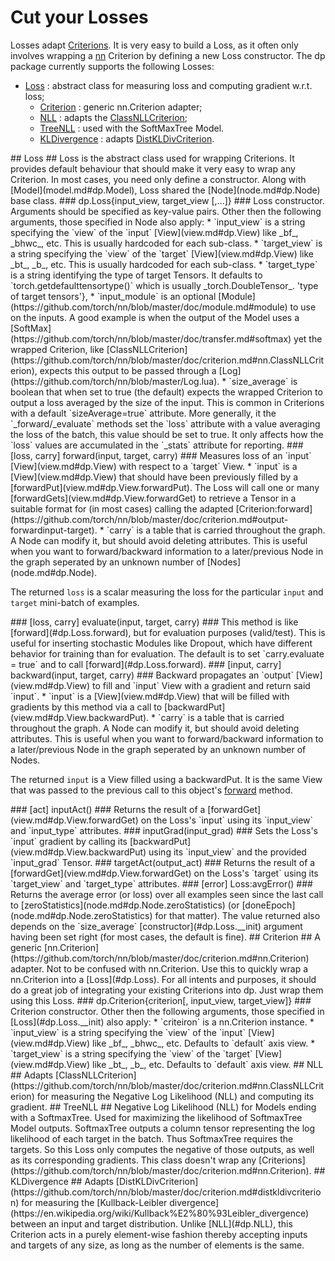 # Cut your Losses #
Losses adapt [Criterions](https://github.com/torch/nn/blob/master/doc/criterion.md#nn.Criterion). It is very easy to build a Loss, as it often only involves wrapping a [nn](https://github.com/torch/nn/blob/master/README.md) Criterion by defining a new Loss constructor. The dp package currently supports the following Losses:
 * [Loss](#dp.Loss) : abstract class for measuring loss and computing gradient w.r.t. loss;
   * [Criterion](#dp.Criterion) : generic nn.Criterion adapter;
   * [NLL](#dp.NLL) : adapts the [ClassNLLCriterion](https://github.com/torch/nn/blob/master/doc/criterion.md#nn.ClassNLLCriterion);
   * [TreeNLL](#dp.TreeNLL) : used with the SoftMaxTree Model.
   * [KLDivergence](#dp.KLDivergence) : adapts [DistKLDivCriterion](https://github.com/torch/nn/blob/master/doc/criterion.md#distkldivcriterion).

<a name="dp.Loss"/>
## Loss ##
Loss is the abstract class used for wrapping Criterions. It provides default behaviour that should make it very easy to wrap any Criterion. In most cases, you need only define a constructor. Along with [Model](model.md#dp.Model), Loss shared the [Node](node.md#dp.Node) base class.

<a name="dp.Loss.__init"/>
### dp.Loss{input_view, target_view [,...]} ###
Loss constructor. Arguments should be specified as key-value pairs. Other then the following arguments, those specified in Node also apply:
 * `input_view` is a string specifying the `view` of the `input` [View](view.md#dp.View) like _bf_, _bhwc_, etc.  This is usually hardcoded for each sub-class.
 * `target_view` is a string specifying the `view` of the `target` [View](view.md#dp.View) like _bt_, _b_, etc. This is usually hardcoded for each sub-class.
 * `target_type` is a string identifying the type of target Tensors. It defaults to `torch.getdefaulttensortype()` which is usually _torch.DoubleTensor_.
 'type of target tensors'},
 * `input_module` is an optional [Module](https://github.com/torch/nn/blob/master/doc/module.md#module) to use on the inputs. A good example is when the output of the Model uses a [SoftMax](https://github.com/torch/nn/blob/master/doc/transfer.md#softmax) yet the wrapped Criterion, like [ClassNLLCriterion](https://github.com/torch/nn/blob/master/doc/criterion.md#nn.ClassNLLCriterion), expects this output to be passed through a [Log](https://github.com/torch/nn/blob/master/Log.lua).
 * `size_average` is boolean that when set to true (the default) expects the wrapped Criterion to output a loss averaged by the size of the input. This is common in Criterions with a default `sizeAverage=true` attribute. More generally, it the `_forward/_evaluate` methods set the `loss` attribute with a value averaging the loss of the batch, this value should be set to true. It only affects how the `loss` values are accumulated in the `_stats` attribute for reporting.

<a name="dp.Loss.forward"/>
### [loss, carry] forward(input, target, carry) ###
Measures loss of an `input` [View](view.md#dp.View) with respect to a `target` View.
 * `input` is a [View](view.md#dp.View) that should have been previously filled by a [forwardPut](view.md#dp.View.forwardPut). The Loss will call one or many [forwardGets](view.md#dp.View.forwardGet) to retrieve a Tensor in a suitable format for (in most cases) calling the adapted [Criterion:forward](https://github.com/torch/nn/blob/master/doc/criterion.md#output-forwardinput-target).
 * `carry` is a table that is carried throughout the graph. A Node can modify it, but should avoid deleting attributes. This is useful when you want to forward/backward information to a later/previous Node in the graph seperated by an unknown number of [Nodes](node.md#dp.Node).

The returned `loss` is a scalar measuring the loss for the particular `input` and `target` mini-batch of examples.

<a name="dp.Loss.evaluate"/>
### [loss, carry] evaluate(input, target, carry) ###
This method is like [forward](#dp.Loss.forward), but for evaluation purposes (valid/test).
This is useful for inserting stochastic Modules like Dropout, which have 
different behavior for training than for evaluation. The default is to set 
`carry.evaluate = true` and to call [forward](#dp.Loss.forward).

<a name="dp.Loss.backward"/>
### [input, carry] backward(input, target, carry) ###
Backward propagates an `output` [View](view.md#dp.View) to fill and `input` View with a gradient and return said `input`.
 * `input` is a [View](view.md#dp.View) that will be filled with gradients by this method via a call to  [backwardPut](view.md#dp.View.backwardPut).
 * `carry` is a table that is carried throughout the graph. A Node can modify it, but should avoid deleting attributes. This is useful when you want to forward/backward information to a later/previous Node in the graph seperated by an unknown number of Nodes.

The returned `input` is a View filled using a backwardPut. It is the same View that was passed to the previous call to this object's [forward](#dp.Loss.forward) method.

<a name='dp.Loss.inputAct'/>
### [act] inputAct() ###
Returns the result of a [forwardGet](view.md#dp.View.forwardGet) on the Loss's `input` 
using its `input_view` and `input_type` attributes.

<a name='dp.Loss.inputGrad'/>
### inputGrad(input_grad) ###
Sets the Loss's `input` gradient by calling its [backwardPut](view.md#dp.View.backwardPut) using its `input_view` 
and the provided `input_grad` Tensor.

<a name='dp.Loss.targetAct'/>
### targetAct(output_act) ###
Returns the result of a [forwardGet](view.md#dp.View.forwardGet) on the Loss's `target` 
using its `target_view` and `target_type` attributes.

<a name='dp.Loss.avgError'/>
### [error] Loss:avgError() ###
Returns the average error (or loss) over all examples seen since the last call to [zeroStatistics](node.md#dp.Node.zeroStatistics) (or [doneEpoch](node.md#dp.Node.zeroStatistics) for that matter).
The value returned also depends on the `size_average` [constructor](#dp.Loss.__init) argument having been set right (for most cases, the default is fine).

<a name="dp.Criterion"/>
## Criterion ##
A generic [nn.Criterion](https://github.com/torch/nn/blob/master/doc/criterion.md#nn.Criterion) adapter. Not to be confused with nn.Criterion. Use this to quickly wrap a nn.Criterion into a [Loss](#dp.Loss). 
For all intents and purposes, it should do a great 
job of integrating your existing Criterions into dp. Just wrap them using this Loss. 

<a name="dp.Criterion.__init"/>
### dp.Criterion{criterion[, input_view, target_view]} ###
Criterion constructor. Other then the following 
arguments, those specified in [Loss](#dp.Loss.__init) also apply:
 * `criteiron` is a nn.Criterion instance.
 * `input_view` is a string specifying the `view` of the `input` [View](view.md#dp.View) like _bf_, _bhwc_, etc. Defaults to `default` axis view.
 * `target_view` is a string specifying the `view` of the `target` [View](view.md#dp.View) like _bt_, _b_, etc. Defaults to `default` axis view.

<a name="dp.NLL"/>
## NLL ##
Adapts [ClassNLLCriterion](https://github.com/torch/nn/blob/master/doc/criterion.md#nn.ClassNLLCriterion) for measuring the Negative Log Likelihood (NLL) and computing its gradient.


<a name="dp.TreeNLL"/>
## TreeNLL ##
Negative Log Likelihood (NLL) for Models ending with a SoftmaxTree. Used for maximizing the likelihood of SoftmaxTree Model outputs. SoftmaxTree outputs a column tensor representing the log likelihood of each target in the batch. Thus SoftmaxTree requires the targets. So this Loss only computes the negative of those outputs, as well as its corresponding gradients. This class doesn't wrap any [Criterions](https://github.com/torch/nn/blob/master/doc/criterion.md#nn.Criterion).

<a name="dp.KLDivergence"/>
## KLDivergence ##
Adapts [DistKLDivCriterion](https://github.com/torch/nn/blob/master/doc/criterion.md#distkldivcriterion) for measuring the [Kullback-Leibler divergence](https://en.wikipedia.org/wiki/Kullback%E2%80%93Leibler_divergence) between an input and target distribution. Unlike [NLL](#dp.NLL), this Criterion acts in a purely element-wise fashion thereby accepting inputs and targets of any size, as long as the number of elements is the same.

